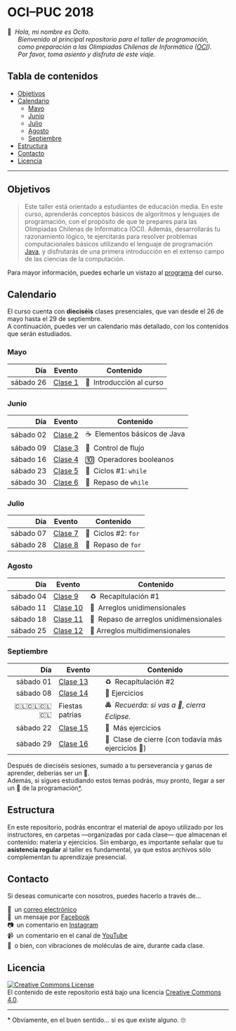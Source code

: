 
# OCI–PUC 2018

:bear: 
_Hola, mi nombre es Ocito.  
     
Bienvenido al principal repositorio para el taller de programación,  
     
como preparación a las Olimpiadas Chilenas de Informática ([OCI]).  
     
Por favor, toma asiento y disfruta de este viaje._

## Tabla de contenidos

- [Objetivos](#objetivos)
- [Calendario](#calendario)
  - [Mayo](#mayo)
  - [Junio](#junio)
  - [Julio](#julio)
  - [Agosto](#agosto)
  - [Septiembre](#septiembre)
- [Estructura](#estructura)
- [Contacto](#contacto)
- [Licencia](#licencia)

---

## Objetivos

> Este taller está orientado a estudiantes de educación media.
  En este curso, aprenderás conceptos básicos de algoritmos y lenguajes de programación,
  con el propósito de que te prepares para las Olimpiadas Chilenas de Informática (OCI).
  Además, desarrollarás tu razonamiento lógico, te ejercitarás para resolver problemas
  computacionales básicos utilizando el lenguaje de programación [Java], y disfrutarás
  de una primera introducción en el extenso campo de las ciencias de la computación.

Para mayor información, puedes echarle un vistazo al [programa](programa.pdf) del curso.

## Calendario

El curso cuenta con **dieciséis** clases presenciales,
que van desde el 26 de mayo hasta el 29 de septiembre.  
A continuación, puedes ver un calendario más detallado,
con los contenidos que serán estudiados.

### Mayo

Día       | Evento              | Contenido
---------:| ------------------- | --------------------------------------
sábado 26 | [Clase 1](clase-01) | :hatching_chick: Introducción al curso

### Junio

Día       | Evento              | Contenido
---------:| ------------------- | ----------------------------------
sábado 02 | [Clase 2](clase-02) | :coffee: Elementos básicos de Java
sábado 09 | [Clase 3](clase-03) | :twisted_rightwards_arrows: Control de flujo
sábado 16 | [Clase 4](clase-04) | :keycap_ten: Operadores booleanos
sábado 23 | [Clase 5](clase-05) | :repeat: Ciclos \#1: `while`
sábado 30 | [Clase 6](clase-06) | :repeat: Repaso de `while`

### Julio

Día       | Evento              | Contenido
---------:| ------------------- | --------------------------
sábado 07 | [Clase 7](clase-07) | :repeat: Ciclos \#2: `for`
sábado 28 | [Clase 8](clase-08) | :repeat: Repaso de `for`

### Agosto

Día       | Evento               | Contenido
---------:| -------------------- | ----------------------------
sábado 04 | [Clase  9](clase-09) | :recycle: Recapitulación \#1
sábado 11 | [Clase 10](clase-10) | :blossom: Arreglos unidimensionales
sábado 18 | [Clase 11](clase-11) | :cherry_blossom: Repaso de arreglos unidimensionales
sábado 25 | [Clase 12](clase-12) | :bouquet: Arreglos multidimensionales

### Septiembre

Día                          | Evento               | Contenido
----------------------------:| -------------------- | ----------------------------
sábado 01                    | [Clase 13](clase-13) | :recycle: Recapitulación \#2
sábado 08                    | [Clase 14](clase-14) | :green_book: Ejercicios
:chile::chile::chile::chile: | Fiestas patrias      | :oncoming_police_car: _Recuerda: si vas a :wine_glass:, cierra Eclipse._
sábado 22                    | [Clase 15](clase-15) | :blue_book: Más ejercicios
sábado 29                    | [Clase 16](clase-16) | :hatched_chick: Clase de cierre (con todavía más ejercicios :orange_book:)

Después de dieciséis sesiones, sumado a tu perseverancia y ganas de aprender,
deberías ser un :hatched_chick:.  
Además, si sigues estudiando estos temas podrás, muy pronto,
llegar a ser un :chicken: de la programación[\*](#footnote).

## Estructura

En este repositorio, podrás encontrar el material de apoyo utilizado por los instructores,
en carpetas —organizadas por cada clase— que almacenan el contenido: materia y ejercicios.
Sin embargo, es importante señalar que tu **asistencia regular** al taller es fundamental,
ya que estos archivos sólo complementan tu aprendizaje presencial.

## Contacto

Si deseas comunicarte con nosotros, puedes hacerlo a través de…

:incoming_envelope: un [correo electrónico]  
:busts_in_silhouette: un mensaje por [Facebook]  
:camera: un comentario en [Instagram]  
:video_camera: un comentario en el canal de [YouTube]  
:speech_balloon: o bien, con vibraciones de moléculas de aire, durante cada clase.

## Licencia

[![Creative Commons License][img-src]][img-ref]  
El contenido de este repositorio está bajo una licencia [Creative Commons 4.0][img-ref].

[/]:# (Y este _emoji-powered_ documento fue confeccionado con mucho :heart: por @nebil.)

---

<a name='footnote'>\*</a>
Obviamente, en el buen sentido… si es que existe alguno. :roll_eyes:

[/]:# (Enlaces externos)

[OCI]:                http://www.olimpiada-informatica.cl
[Java]:               https://es.wikipedia.org/wiki/Java_(lenguaje_de_programación)

[correo electrónico]: mailto:taller.puc.oci@gmail.com
[Facebook]:           https://www.facebook.com/TallerOCI.PUC/
[Instagram]:          https://www.instagram.com/taller.oci.puc/
[YouTube]:            https://www.youtube.com/channel/UCpj40cy5gpp7r_FopInRgLg

[img-src]:            https://i.creativecommons.org/l/by-sa/4.0/80x15.png
[img-ref]:            https://creativecommons.org/licenses/by-sa/4.0/
